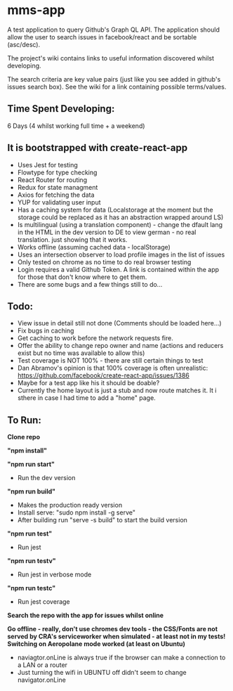 # mms-app

A test application to query Github's Graph QL API. The application should allow the user to search issues in facebook/react and be sortable (asc/desc).

The project's wiki contains links to useful information discovered whilst developing. 

The search criteria are key value pairs (just like you see added in github's issues search box). See the wiki for a link containing possible terms/values.

## Time Spent Developing:
6 Days (4 whilst working full time + a weekend) 

## It is bootstrapped with create-react-app
* Uses Jest for testing
* Flowtype for type checking
* React Router for routing
* Redux for state managment
* Axios for fetching the data
* YUP for validating user input
* Has a caching system for data (Localstorage at the moment but the storage could be replaced as it has an abstraction wrapped around LS)
* Is multilingual (using a translation component) - change the dfault lang in the HTML in the dev version to DE to view german - no real translation. just showing that it works.
* Works offline (assuming cached data - localStorage)
* Uses an intersection observer to load profile images in the list of issues
* Only tested on chrome as no time to do real browser testing
* Login requires a valid Github Token. A link is contained within the app for those that don't know where to get them.
* There are some bugs and a few things still to do... 

## Todo:
* View issue in detail still not done (Comments should be loaded here...)
* Fix bugs in caching
* Get caching to work before the network requests fire.
* Offer the ability to change repo owner and name (actions and reducers exist but no time was available to allow this)
* Test coverage is NOT 100% - there are still certain things to test
* Dan Abramov's opinion is that 100% coverage is often unrealistic: https://github.com/facebook/create-react-app/issues/1386
* Maybe for a test app like his it should be doable?
* Currently the home layout is just a stub and now route matches it. It i sthere in case I had time to add a "home" page.

## To Run:
**Clone repo**

**"npm install"**

**"npm run start"**
* Run the dev version

**"npm run build"**
* Makes the production ready version
* Install serve: "sudo npm install -g serve"
* After building run "serve -s build" to start the build version

**"npm run test"**
* Run jest

**"npm run testv"**
* Run jest in verbose mode

**"npm run testc"**
* Run jest coverage

**Search the repo with the app for issues whilst online**

**Go offline - really, don't use chromes dev tools - the CSS/Fonts are not served by CRA's serviceworker when simulated - at least not in my tests! Switching on Aeropolane mode worked (at least on Ubuntu)**
* naviagtor.onLine is always true if the browser can make a connection to a LAN or a router
* Just turning the wifi in UBUNTU off didn't seem to change navigator.onLine
